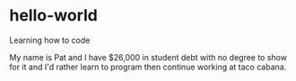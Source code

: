 # hello-world
Learning how to code

My name is Pat and I have $26,000 in student debt with no degree to show for it and I'd rather learn to program then continue working at taco cabana.
